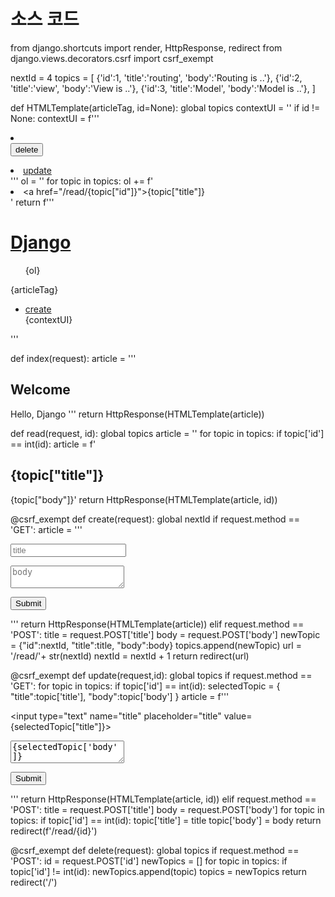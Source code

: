 # 소스 코드

from django.shortcuts import render, HttpResponse, redirect
from django.views.decorators.csrf import csrf_exempt

nextId = 4
topics = [
    {'id':1, 'title':'routing', 'body':'Routing is ..'},
    {'id':2, 'title':'view', 'body':'View is ..'},
    {'id':3, 'title':'Model', 'body':'Model is ..'},
]

def HTMLTemplate(articleTag, id=None):
    global topics
    contextUI = ''
    if id != None:
        contextUI = f'''
            <li>
                <form action="/delete/" method="post">
                    <input type="hidden" name="id" value={id}>
                    <input type="submit" value="delete">
                </form>
            </li>
            <li><a href="/update/{id}">update</a></li>
        '''
    ol = ''
    for topic in topics:
        ol += f'<li><a href="/read/{topic["id"]}">{topic["title"]}</a></li>'
    return f'''
    <html>
    <body>
        <h1><a href="/">Django</a></h1>
        <ul>
            {ol}
        </ul>
        {articleTag}
        <ul>
            <li><a href="/create/">create</a></li>
            {contextUI}
        </ul>
    </body>
    </html>
    '''

def index(request):
    article = '''
    <h2>Welcome</h2> 
    Hello, Django
    '''
    return HttpResponse(HTMLTemplate(article))

def read(request, id):
    global topics
    article = ''
    for topic in topics:
        if topic['id'] == int(id):
            article = f'<h2>{topic["title"]}</h2>{topic["body"]}'
    return HttpResponse(HTMLTemplate(article, id))

@csrf_exempt
def create(request):
    global nextId
    if request.method == 'GET':
        article = '''
            <form action="/create/" method="post">
                <p><input type="text" name="title" placeholder="title"></p>
                <p><textarea name="body" placeholder="body"></textarea></p>
                <p><input type="submit"></p>
            </form>
        '''
        return HttpResponse(HTMLTemplate(article))
    elif request.method == 'POST':
        title = request.POST['title']
        body = request.POST['body']
        newTopic = {"id":nextId, "title":title, "body":body}
        topics.append(newTopic)
        url = '/read/'+ str(nextId)
        nextId = nextId + 1
        return redirect(url)

@csrf_exempt
def update(request,id):
    global topics
    if request.method == 'GET':
        for topic in topics:
            if topic['id'] == int(id):
                selectedTopic = {
                    "title":topic['title'],
                    "body":topic['body']
                }
        article = f'''
            <form action="/update/{id}/" method="post">
                <p><input type="text" name="title" placeholder="title" value={selectedTopic["title"]}></p>
                <p><textarea name="body" placeholder="body">{selectedTopic['body']}</textarea></p>
                <p><input type="submit"></p>
            </form>
        '''
        return HttpResponse(HTMLTemplate(article, id))
    elif request.method == 'POST':
        title = request.POST['title']
        body = request.POST['body']
        for topic in topics:
            if topic['id'] == int(id):
                topic['title'] = title
                topic['body'] = body
        return redirect(f'/read/{id}')



@csrf_exempt
def delete(request):
    global topics
    if request.method == 'POST':
        id = request.POST['id']
        newTopics = []
        for topic in topics:
            if topic['id'] != int(id):
                newTopics.append(topic)
        topics = newTopics
        return redirect('/')